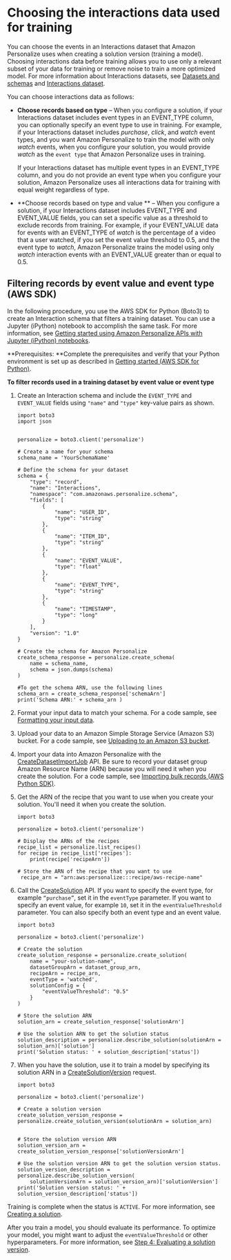 # Choosing the interactions data used for training<a name="event-values-types"></a>

You can choose the events in an Interactions dataset that Amazon Personalize uses when creating a solution version \(training a model\)\. Choosing interactions data before training allows you to use only a relevant subset of your data for training or remove noise to train a more optimized model\. For more information about Interactions datasets, see [Datasets and schemas](how-it-works-dataset-schema.md) and [Interactions dataset](interactions-datasets.md)\.

You can choose interactions data as follows:
+ **Choose records based on type** – When you configure a solution, if your Interactions dataset includes event types in an EVENT\_TYPE column, you can optionally specify an event type to use in training\. For example, if your Interactions dataset includes *purchase*, *click*, and *watch* event types, and you want Amazon Personalize to train the model with only *watch* events, when you configure your solution, you would provide *watch* as the `event type` that Amazon Personalize uses in training\. 

   If your Interactions dataset has multiple event types in an EVENT\_TYPE column, and you do not provide an event type when you configure your solution, Amazon Personalize uses all interactions data for training with equal weight regardless of type\. 
+ **Choose records based on type and value ** – When you configure a solution, if your Interactions dataset includes EVENT\_TYPE and EVENT\_VALUE fields, you can set a specific value as a threshold to exclude records from training\. For example, if your EVENT\_VALUE data for events with an EVENT\_TYPE of *watch* is the percentage of a video that a user watched, if you set the event value threshold to 0\.5, and the event type to *watch*, Amazon Personalize trains the model using only *watch* interaction events with an EVENT\_VALUE greater than or equal to 0\.5\. 

## Filtering records by event value and event type \(AWS SDK\)<a name="event-values-types-example"></a>

In the following procedure, you use the AWS SDK for Python \(Boto3\) to create an Interaction schema that filters a training dataset\. You can use a Jupyter \(iPython\) notebook to accomplish the same task\. For more information, see [Getting started using Amazon Personalize APIs with Jupyter \(iPython\) notebooks](getting-started-python.md#gs-jupyter-notebook)\.

**Prerequisites: **Complete the prerequisites and verify that your Python environment is set up as described in [Getting started \(AWS SDK for Python\)](getting-started-python.md)\.

**To filter records used in a training dataset by event value or event type**

1. Create an Interaction schema and include the `EVENT_TYPE` and `EVENT_VALUE` fields using `"name"` and `"type"` key\-value pairs as shown\.

   ```
   import boto3
   import json
    
    
   personalize = boto3.client('personalize')
    
   # Create a name for your schema
   schema_name = 'YourSchemaName'
    
   # Define the schema for your dataset
   schema = {
       "type": "record",
       "name": "Interactions",
       "namespace": "com.amazonaws.personalize.schema",
       "fields": [
           {
               "name": "USER_ID",
               "type": "string"
           },
           {
               "name": "ITEM_ID",
               "type": "string"
           },
           {
               "name": "EVENT_VALUE",
               "type": "float"
           },
           {
               "name": "EVENT_TYPE",
               "type": "string"
           },
           { 
               "name": "TIMESTAMP",
               "type": "long"
           }
       ],
       "version": "1.0"
   }
    
   # Create the schema for Amazon Personalize
   create_schema_response = personalize.create_schema(
       name = schema_name,
       schema = json.dumps(schema)
   )
    
   #To get the schema ARN, use the following lines
   schema_arn = create_schema_response['schemaArn']
   print('Schema ARN:' + schema_arn )
   ```

1. Format your input data to match your schema\. For a code sample, see [Formatting your input data](data-prep-formatting.md)\.

1. Upload your data to an Amazon Simple Storage Service \(Amazon S3\) bucket\. For a code sample, see [Uploading to an Amazon S3 bucket](data-prep-upload-s3.md)\.

1. Import your data into Amazon Personalize with the [CreateDatasetImportJob](API_CreateDatasetImportJob.md) API\. Be sure to record your dataset group Amazon Resource Name \(ARN\) because you will need it when you create the solution\. For a code sample, see [Importing bulk records \(AWS Python SDK\)](bulk-data-import-step.md#python-import-ex)\.

1. Get the ARN of the recipe that you want to use when you create your solution\. You'll need it when you create the solution\.

   ```
   import boto3
    
   personalize = boto3.client('personalize')
   
   # Display the ARNs of the recipes
   recipe_list = personalize.list_recipes()
   for recipe in recipe_list['recipes']:
       print(recipe['recipeArn'])
       
   # Store the ARN of the recipe that you want to use
    recipe_arn = "arn:aws:personalize:::recipe/aws-recipe-name"
   ```

1. Call the [CreateSolution](API_CreateSolution.md) API\. If you want to specify the event type, for example `“purchase”`, set it in the `eventType` parameter\. If you want to specify an event value, for example `10`, set it in the `eventValueThreshold` parameter\. You can also specify both an event type and an event value\.

   ```
   import boto3
    
   personalize = boto3.client('personalize')
   
   # Create the solution
   create_solution_response = personalize.create_solution(
       name = "your-solution-name",
       datasetGroupArn = dataset_group_arn,
       recipeArn = recipe_arn,
       eventType = 'watched',
       solutionConfig = {
           "eventValueThreshold": "0.5"
       }
   )
   
   # Store the solution ARN
   solution_arn = create_solution_response['solutionArn']
   
   # Use the solution ARN to get the solution status
   solution_description = personalize.describe_solution(solutionArn = solution_arn)['solution']
   print('Solution status: ' + solution_description['status'])
   ```

1. When you have the solution, use it to train a model by specifying its solution ARN in a [CreateSolutionVersion](API_CreateSolutionVersion.md) request\.

   ```
   import boto3
    
   personalize = boto3.client('personalize')
   
   # Create a solution version
   create_solution_version_response = personalize.create_solution_version(solutionArn = solution_arn)
   
   
   # Store the solution version ARN
   solution_version_arn = create_solution_version_response['solutionVersionArn']
       
   # Use the solution version ARN to get the solution version status.
   solution_version_description = personalize.describe_solution_version(
       solutionVersionArn = solution_version_arn)['solutionVersion']
   print('Solution version status: ' + solution_version_description['status'])
   ```

Training is complete when the status is `ACTIVE`\. For more information, see [Creating a solution](training-deploying-solutions.md)\.

After you train a model, you should evaluate its performance\. To optimize your model, you might want to adjust the `eventValueThreshold` or other hyperparameters\. For more information, see [Step 4: Evaluating a solution version](working-with-training-metrics.md)\. 
